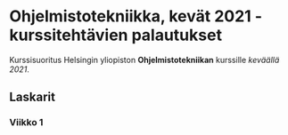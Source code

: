 # Ohjelmistotekniikka, kevät 2021 - kurssitehtävien palautukset

Kurssisuoritus Helsingin yliopiston **Ohjelmistotekniikan** kurssille _keväällä 2021_.

## Laskarit

### Viikko 1
